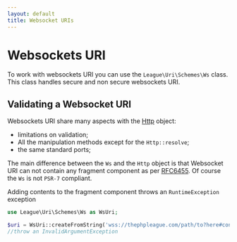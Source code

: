 ```yaml
---
layout: default
title: Websocket URIs
---
```


# Websockets URI

To work with websockets URI you can use the `League\Uri\Schemes\Ws` class.
This class handles secure and non secure websockets URI.

## Validating a Websocket URI

Websockets URI share many aspects with the [Http](/4.0/uri/http/) object:

- limitations on validation;
- All the manipulation methods except for the `Http::resolve`;
- the same standard ports;

The main difference between the `Ws` and the `Http` object is that Websocket URI can not contain any fragment component as per [RFC6455](https://tools.ietf.org/html/rfc6455#section-3).
Of course the `Ws` is not `PSR-7` compliant.

<p class="message-notice">Adding contents to the fragment component throws an <code>RuntimeException</code> exception</p>

~~~php
use League\Uri\Schemes\Ws as WsUri;

$uri = WsUri::createFromString('wss://thephpleague.com/path/to?here#content');
//throw an InvalidArgumentException
~~~